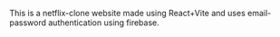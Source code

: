 This is a netflix-clone website made using React+Vite and uses email-password authentication using firebase.
